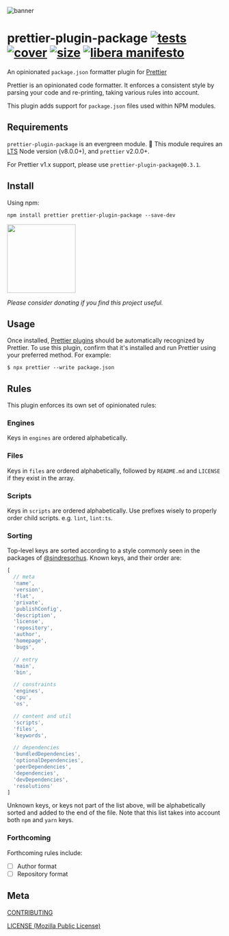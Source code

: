 [tests]: 	https://img.shields.io/circleci/project/github/shellscape/prettier-plugin-package.svg
[tests-url]: https://circleci.com/gh/shellscape/prettier-plugin-package

[cover]: https://codecov.io/gh/shellscape/prettier-plugin-package/branch/master/graph/badge.svg
[cover-url]: https://codecov.io/gh/shellscape/prettier-plugin-package

[size]: https://packagephobia.now.sh/badge?p=prettier-plugin-package
[size-url]: https://packagephobia.now.sh/result?p=prettier-plugin-package

![banner](https://raw.githubusercontent.com/shellscape/prettier-plugin-package/master/assets/banner.svg?sanitize=true)

# prettier-plugin-package [![tests][tests]][tests-url] [![cover][cover]][cover-url] [![size][size]][size-url] [![libera manifesto](https://img.shields.io/badge/libera-manifesto-lightgrey.svg)](https://liberamanifesto.com)


An opinionated `package.json` formatter plugin for [Prettier](https://prettier.io)

Prettier is an opinionated code formatter. It enforces a consistent style by parsing your code and re-printing, taking various rules into account.

This plugin adds support for `package.json` files used within NPM modules.

## Requirements

`prettier-plugin-package` is an evergreen module. 🌲 This module requires an [LTS](https://github.com/nodejs/Release) Node version (v8.0.0+), and `prettier` v2.0.0+.

For Prettier v1.x support, please use `prettier-plugin-package@0.3.1`.

## Install

Using npm:

```console
npm install prettier prettier-plugin-package --save-dev
```

<a href="https://www.patreon.com/shellscape">
  <img src="https://c5.patreon.com/external/logo/become_a_patron_button@2x.png" width="160">
</a>

_Please consider donating if you find this project useful._

## Usage

Once installed, [Prettier plugins](https://prettier.io/docs/en/plugins.html) should be automatically recognized by Prettier. To use this plugin, confirm that it's installed and run Prettier using your preferred method. For example:

```console
$ npx prettier --write package.json
```

## Rules

This plugin enforces its own set of opinionated rules:

### Engines

Keys in `engines` are ordered alphabetically.

### Files

Keys in `files` are ordered alphabetically, followed by `README.md` and `LICENSE` if they exist in the array.

### Scripts

Keys in `scripts` are ordered alphabetically. Use prefixes wisely to properly order child scripts. e.g. `lint`, `lint:ts`.

### Sorting

Top-level keys are sorted according to a style commonly seen in the packages of [@sindresorhus](https://github.com/sindresorhus). Known keys, and their order are:

```js
[
  // meta
  'name',
  'version',
  'flat',
  'private',
  'publishConfig',
  'description',
  'license',
  'repository',
  'author',
  'homepage',
  'bugs',

  // entry
  'main',
  'bin',

  // constraints
  'engines',
  'cpu',
  'os',

  // content and util
  'scripts',
  'files',
  'keywords',

  // dependencies
  'bundledDependencies',
  'optionalDependencies',
  'peerDependencies',
  'dependencies',
  'devDependencies',
  'resolutions'
]
```

Unknown keys, or keys not part of the list above, will be alphabetically sorted and added to the end of the file. Note that this list takes into account both `npm` and `yarn` keys.

### Forthcoming

Forthcoming rules include:

- [ ] Author format
- [ ] Repository format

## Meta

[CONTRIBUTING](./.github/CONTRIBUTING.md)

[LICENSE (Mozilla Public License)](./LICENSE)

